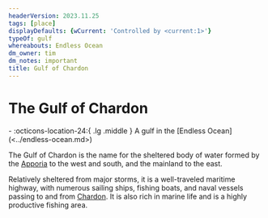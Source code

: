 ```yaml
---
headerVersion: 2023.11.25
tags: [place]
displayDefaults: {wCurrent: 'Controlled by <current:1>'}
typeOf: gulf
whereabouts: Endless Ocean
dm_owner: tim
dm_notes: important
title: Gulf of Chardon
---
```

# The Gulf of Chardon
<div class="grid cards ext-narrow-margin ext-one-column" markdown>
-    :octicons-location-24:{ .lg .middle } A gulf in the [Endless Ocean](<../endless-ocean.md>)  
</div>


The Gulf of Chardon is the name for the sheltered body of water formed by the [Apporia](<chardonian-empire/apporia/apporia.md>) to the west and south, and the mainland to the east. 

Relatively sheltered from major storms, it is a well-traveled maritime highway, with numerous sailing ships, fishing boats, and naval vessels passing to and from [Chardon](<chardonian-empire/chardon/chardon.md>).  It is also rich in marine life and is a highly productive fishing area. 
